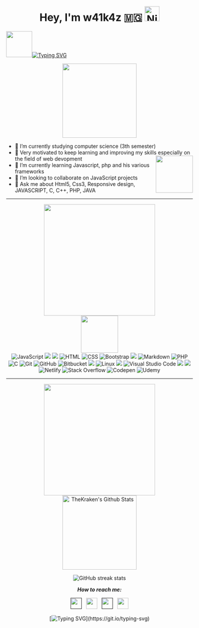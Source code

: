 <div align="center">
	<h1>Hey, I'm w41k4z 🇲🇬 <img alt="Night Coding" src="assets/Hand Wave.gif" width='40'/> </h1>
</div>

<p>

<img src="./assets/pacman.svg" width="70">[![Typing SVG](https://readme-typing-svg.herokuapp.com?color=%23525252&size=12&center=true&lines=Computer+Science+Student;Web+developper;Always+learning+something+new)](https://git.io/typing-svg)
</p>

<div align="center"><img src="assets/about.svg" width="200px"></div>

- 🔭 I’m currently studying computer science (3th semester)
- 💪 Very motivated to keep learning and improving my skills especially on the field of web devopment
<span><img src="assets/img.jpeg" align="right" width="100"></span>
- 🌱 I’m currently learning Javascript, php and his various frameworks
- 👯 I’m looking to collaborate on JavaScript projects
- 💬 Ask me about Html5, Css3, Responsive design, JAVASCRIPT, C, C++, PHP, JAVA

---

<div align="center"><img src="assets/langs.svg" width="300px"></div>
<div align="center"> 
	<img src="assets/mignon.png" width="100"> <br>
	<img alt="JavaScript" src="https://img.shields.io/badge/JavaScript%20-0D1117.svg?style=flat&logo=javascript&logoColor=F7DF1E"> 
    <img src="https://img.shields.io/badge/jQuery-0D1117?style=flat&logo=jquery&logoColor=F7DF1E" /> 
    <img src="https://img.shields.io/badge/Vue.js-0D1117?style=flat&logo=vue.js&logoColor=F7DF1E" />  
    <img alt="HTML" src="https://img.shields.io/badge/HTML5%20-0D1117.svg?style=flat&logo=html5&logoColor=F7DF1E"> 
    <img alt="CSS" src="https://img.shields.io/badge/CSS3%20-0D1117.svg?style=flat&logo=css3&logoColor=F7DF1E">
	<img alt="Bootstrap" src="https://img.shields.io/badge/Bootstrap-0D1117.svg?style=flat&logo=bootstrap&logoColor=F7DF1E"/> 
	<img src="https://img.shields.io/badge/Tailwind-0D1117.svg?style=flat&logo=tailwind-css&logoColor=F7DF1E"> 
	<img alt="Markdown" src="https://img.shields.io/badge/Markdown-0D1117?style=flate&logo=markdown&logoColor=F7DF1E"> 
    <img alt="PHP" src="https://img.shields.io/badge/PHP-0D1117.svg?style=flat&logo=php&logoColor=F7DF1E"/> 
    <img alt="C" src="https://img.shields.io/badge/C%20-0D1117.svg?style=flat&logo=c&logoColor=F7DF1E"> 
	<img alt="Git" src="https://img.shields.io/badge/Git%20-0D1117.svg?style=flat&logo=git&logoColor=F7DF1E"> 
	<img alt="GitHub" src="https://img.shields.io/badge/GitHub%20-0D1117.svg?style=flat&logo=github&logoColor=F7DF1E"> 
<!-- 	<img  alt="Gitlab"  src="https://img.shields.io/badge/GitLab-0D1117.svg?style=flat&logo=gitlab&logoColor=F7DF1E"/> 
 -->
 	<img  alt="Bitbucket"  src="https://img.shields.io/badge/Bitbucket-0D1117.svg?style=flat&logo=bitbucket&logoColor=F7DF1E"/>
	<img src="https://img.shields.io/badge/Bash%20-0D1117.svg?style=flat&logo=gnu-bash&logoColor=F7DF1E">  
	<img alt="Linux" src="https://img.shields.io/badge/Linux-0D1117?style=flat&logo=linux&logoColor=F7DF1E"> 
	<img src="https://img.shields.io/badge/Sublime%20Text-0D1117.svg?style=flat&logo=sublime-text&logoColor=F7DF1E" />
	<img alt="Visual Studio Code" src="https://img.shields.io/badge/Visual%20Studio%20Code-0D1117.svg?style=flat&logo=visual-studio-code&logoColor=F7DF1E">
	<img src="https://img.shields.io/badge/Trello%20-0D1117.svg?style=flat&logo=trello&logoColor=F7DF1E">
	<img src="https://img.shields.io/badge/Strapi%20-0D1117.svg?style=flat&logo=strapi&logoColor=F7DF1E">
	<img  alt="Netlify"  src="https://img.shields.io/badge/Netlify-0D1117.svg?style=flat&logo=netlify&logoColor=F7DF1E"/>
	<img  alt="Stack Overflow"  src="https://img.shields.io/badge/-Stack overflow-0D1117?style=flat&logo=stack-overflow&logoColor=F7DF1E"/> 
	<img  alt="Codepen"  src="https://img.shields.io/badge/Codepen-0D1117?style=flat&logo=codepen&logoColor=F7DF1E"/> 
	<img  alt="Udemy"  src="https://img.shields.io/badge/Udemy-0D1117?style=flat&logo=Udemy&logoColor=F7DF1E"/>
</div>

---

<div align="center"><img src="assets/anal.svg" width="300px"></div>
<div align="center">
    <a href="#"><img alt="TheKraken's Github Stats" src="https://github-readme-stats.vercel.app/api?username=TheKraken9&show_icons=true&include_all_commits=true&count_private=true&theme=react&hide_border=true&bg_color=0D1117&title_color=F7DF1E&icon_color=F7DF1E" height="200"/></a>
 </div>
 <div align="center">

![GitHub streak stats](https://github-readme-streak-stats.herokuapp.com/?user=TheKraken9&theme=dark&ring=F7DF1E&fire=F7DF1E&currStreakLabel=ffff33&sideLabels=F7DF1E)  
</div>

<div align="center">

***How to reach me:***
</div>
<div align="center">
	<a href=""><img src="https://cdn.jsdelivr.net/npm/simple-icons@5.23.0/icons/instagram.svg" width="30" height="30"></a> &nbsp; 
	<a href="https://www.facebook.com/fenitra.andrianambinina.9"><img src="https://cdn.jsdelivr.net/npm/simple-icons@5.23.0/icons/facebook.svg" width="30" height="30"></a> &nbsp; 
	<a href=""><img src="https://cdn.jsdelivr.net/npm/simple-icons@5.23.0/icons/linkedin.svg" width="30" height="30"></a> &nbsp;
	<a href="mailto:andrianambininafenitra@gmail.com"><img src="https://cdn.jsdelivr.net/npm/simple-icons@5.23.0/icons/gmail.svg" width="30" height="30"></a>

[![Typing SVG](https://readme-typing-svg.herokuapp.com?color=%23525252&size=12&center=true&vCenter=true&multiline=true&lines=Glad+to+know+you'+ve+reached+my+github+profile.;See+you+!)](https://git.io/typing-svg)
</div>
